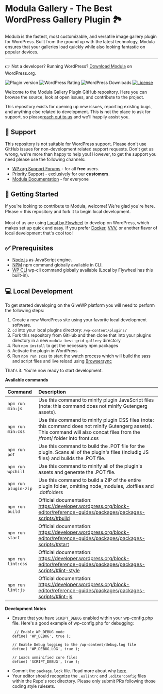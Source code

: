 # Modula Gallery - The Best WordPress Gallery Plugin 🏞️

Modula is the fastest, most customizable, and versatile image gallery plugin for WordPress. Built from the ground up with the latest technology, Modula ensures that your galleries load quickly while also looking fantastic on popular devices.

---

👉 Not a developer? Running WordPress? [Download Modula](https://wordpress.org/plugins/modula-best-grid-gallery/) on WordPress.org.

![Plugin version](https://img.shields.io/wordpress/plugin/v/modula-best-grid-gallery.svg) 
![WordPress Rating](https://img.shields.io/wordpress/plugin/r/modula-best-grid-gallery.svg) 
![WordPress Downloads](https://img.shields.io/wordpress/plugin/dt/modula-best-grid-gallery.svg) 
[![License](https://img.shields.io/badge/license-GPL--3.0%2B-green.svg)](https://github.com/WPChill/modula-lite/blob/master/license.txt) 


Welcome to the Modula Gallery Plugin GitHub repository. Here you can browse the source, look at open issues, and contribute to the project.

This repository exists for opening up new issues, reporting existing bugs, and anything else related to development. This is not the place to ask for support, so please[reach out to us](https://wp-modula.com/contact-us/) and we'll happily assist you.

 ## 🙋 Support

 This repository is not suitable for WordPress support. Please don't use GitHub issues for non-development related support requests. Don't get us wrong, we're more than happy to help you! However, to get the support you need please use the following channels:

* [WP.org Support Forums](https://wordpress.org/support/plugin/modula-best-grid-gallery) - for all **free** users.
* [Priority Support](https://wp-modula.com/contact-us/) - exclusively for our **customers**.
* [Modula Documentation](https://wp-modula.com/knowledge-base/) - for everyone

## 🌱 Getting Started

If you're looking to contribute to Modula, welcome! We're glad you're here. Please ⭐️ this repository and fork it to begin local development.

Most of us are using [Local by Flywheel](https://localbyflywheel.com/) to develop on WordPress, which makes set up quick and easy. If you prefer [Docker](https://www.docker.com/), [VVV](https://github.com/Varying-Vagrant-Vagrants/VVV), or another flavor of local development that's cool too!

## ✅ Prerequisites
* [Node.js](https://nodejs.org/en/) as JavaScript engine.
* [NPM](https://docs.npmjs.com/) npm command globally available in CLI.
* [WP CLI](https://wp-cli.org) wp-cli command globally available (Local by Flywheel has this built-in).

## 💻 Local Development

To get started developing on the GiveWP platform you will need to perform the following steps:

1. Create a new WordPress site using your favorite local development software.
2. `cd` into your local plugins directory: `/wp-content/plugins/`
3. Fork this repository from GitHub and then clone that into your plugins directory in a new `modula-best-grid-gallery` directory
4. Run `npm install` to get the necessary npm packages
5. Activate the plugin in WordPress
7. Run `npm run scss` to start the watch process which will build the sass and script files and live reload using [Browsersync](https://www.browsersync.io/)

That's it. You're now ready to start development.

**Available commands**

| Command             | Description  |
| :------------- | :------------ |
| `npm run min:js`      | Use this command to minify plugin JavaScript files (note: this command does not minify Gutengerg assets).  |
| `npm run min:css`      |    Use this command to minify plugin CSS files (note: this command does not minify Gutengerg assets). This command will also concat files from the /front/ folder into front.css |
| `npm run pot` |  Use this command to build the .POT file for the plugin. Scans all of the plugin's files (includig JS files) and builds the .POT file. |
| `npm run wpchill` |  Use this command to minify all of the plugin's assets and generate the .POT file. |
| `npm run plugin-zip` |  Use this command to build a ZIP of the entire plugin folder, omitting node_modules, .dotfiles and .dotfolders |
| `npm run build` |  Official documentation: https://developer.wordpress.org/block-editor/reference-guides/packages/packages-scripts/#build |
| `npm run start` |  Official documentation: https://developer.wordpress.org/block-editor/reference-guides/packages/packages-scripts/#start |
| `npm run lint:css` |  Official documentation: https://developer.wordpress.org/block-editor/reference-guides/packages/packages-scripts/#lint-style |
| `npm run lint:js` |  Official documentation: https://developer.wordpress.org/block-editor/reference-guides/packages/packages-scripts/#lint-js |

**Development Notes**

* Ensure that you have `SCRIPT_DEBUG` enabled within your wp-config.php file. Here's a good example of wp-config.php for debugging:
    ```
     // Enable WP_DEBUG mode
    define( 'WP_DEBUG', true );

    // Enable Debug logging to the /wp-content/debug.log file
    define( 'WP_DEBUG_LOG', true );

    // Loads unminified core files
    define( 'SCRIPT_DEBUG', true );
    ```
* Commit the `package.lock` file. Read more about why [here](https://docs.npmjs.com/files/package-lock.json).
* Your editor should recognize the `.eslintrc` and `.editorconfig` files within the Repo's root directory. Please only submit PRs following those coding style rulesets.
